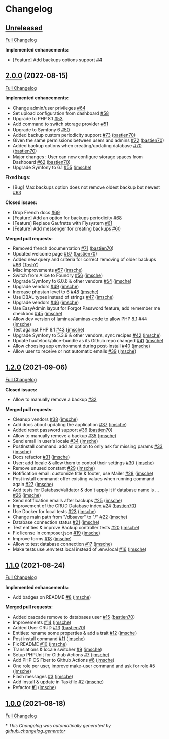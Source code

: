 # Changelog

## [Unreleased](https://github.com/bastien70/dbsaver/tree/HEAD)

[Full Changelog](https://github.com/bastien70/dbsaver/compare/2.0.0...HEAD)

**Implemented enhancements:**

- \[Feature\] Add backups options support [\#4](https://github.com/bastien70/dbsaver/issues/4)

## [2.0.0](https://github.com/bastien70/dbsaver/tree/2.0.0) (2022-08-15)

[Full Changelog](https://github.com/bastien70/dbsaver/compare/1.2.0...2.0.0)

**Implemented enhancements:**

- Change admin/user privileges [\#64](https://github.com/bastien70/dbsaver/issues/64)
- Set upload configuration from dashboard [\#58](https://github.com/bastien70/dbsaver/issues/58)
- Upgrade to PHP 8.1 [\#53](https://github.com/bastien70/dbsaver/issues/53)
- Add command to switch storage provider [\#51](https://github.com/bastien70/dbsaver/issues/51)
- Upgrade to Symfony 6 [\#50](https://github.com/bastien70/dbsaver/issues/50)
- Added backup custom periodicity support [\#73](https://github.com/bastien70/dbsaver/pull/73) ([bastien70](https://github.com/bastien70))
- Given the same permissions between users and admins [\#72](https://github.com/bastien70/dbsaver/pull/72) ([bastien70](https://github.com/bastien70))
- Added backup options when creating/updating database [\#70](https://github.com/bastien70/dbsaver/pull/70) ([bastien70](https://github.com/bastien70))
- Major changes : User can now configure storage spaces from Dashboard [\#62](https://github.com/bastien70/dbsaver/pull/62) ([bastien70](https://github.com/bastien70))
- Upgrade Symfony to 6.1 [\#55](https://github.com/bastien70/dbsaver/pull/55) ([jmsche](https://github.com/jmsche))

**Fixed bugs:**

- \[Bug\] Max backups option does not remove oldest backup but newest [\#63](https://github.com/bastien70/dbsaver/issues/63)

**Closed issues:**

- Drop French docs [\#69](https://github.com/bastien70/dbsaver/issues/69)
- \[Feature\] Add an option for backups periodicity [\#68](https://github.com/bastien70/dbsaver/issues/68)
- \[Feature\] Replace Gaufrette with Flysystem [\#61](https://github.com/bastien70/dbsaver/issues/61)
- \[Feature\] Add messenger for creating backups [\#60](https://github.com/bastien70/dbsaver/issues/60)

**Merged pull requests:**

- Removed french documentation [\#71](https://github.com/bastien70/dbsaver/pull/71) ([bastien70](https://github.com/bastien70))
- Updated welcome page [\#67](https://github.com/bastien70/dbsaver/pull/67) ([bastien70](https://github.com/bastien70))
- Added new query and criteria for correct removing of older backups [\#66](https://github.com/bastien70/dbsaver/pull/66) ([ToshY](https://github.com/ToshY))
- Misc improvements [\#57](https://github.com/bastien70/dbsaver/pull/57) ([jmsche](https://github.com/jmsche))
- Switch from Alice to Foundry [\#56](https://github.com/bastien70/dbsaver/pull/56) ([jmsche](https://github.com/jmsche))
- Upgrade Symfony to 6.0.6 & other vendors [\#54](https://github.com/bastien70/dbsaver/pull/54) ([jmsche](https://github.com/jmsche))
- Upgrade vendors [\#49](https://github.com/bastien70/dbsaver/pull/49) ([jmsche](https://github.com/jmsche))
- Increase phpstan level to 6 [\#48](https://github.com/bastien70/dbsaver/pull/48) ([jmsche](https://github.com/jmsche))
- Use DBAL types instead of strings [\#47](https://github.com/bastien70/dbsaver/pull/47) ([jmsche](https://github.com/jmsche))
- Upgrade vendors [\#46](https://github.com/bastien70/dbsaver/pull/46) ([jmsche](https://github.com/jmsche))
- Use EasyAdmin layout for Forgot Password feature, add remember me checkbox [\#45](https://github.com/bastien70/dbsaver/pull/45) ([jmsche](https://github.com/jmsche))
- Allow dev version of laminas/laminas-code to allow PHP 8.1 [\#44](https://github.com/bastien70/dbsaver/pull/44) ([jmsche](https://github.com/jmsche))
- Test against PHP 8.1 [\#43](https://github.com/bastien70/dbsaver/pull/43) ([jmsche](https://github.com/jmsche))
- Upgrade Symfony to 5.3.9 & other vendors, sync recipes [\#42](https://github.com/bastien70/dbsaver/pull/42) ([jmsche](https://github.com/jmsche))
- Update hautelook/alice-bundle as its Github repo changed [\#41](https://github.com/bastien70/dbsaver/pull/41) ([jmsche](https://github.com/jmsche))
- Allow choosing app environment during post-install [\#40](https://github.com/bastien70/dbsaver/pull/40) ([jmsche](https://github.com/jmsche))
- Allow user to receive or not automatic emails [\#39](https://github.com/bastien70/dbsaver/pull/39) ([jmsche](https://github.com/jmsche))

## [1.2.0](https://github.com/bastien70/dbsaver/tree/1.2.0) (2021-09-06)

[Full Changelog](https://github.com/bastien70/dbsaver/compare/1.1.0...1.2.0)

**Closed issues:**

- Allow to manually remove a backup [\#32](https://github.com/bastien70/dbsaver/issues/32)

**Merged pull requests:**

- Cleanup vendors [\#38](https://github.com/bastien70/dbsaver/pull/38) ([jmsche](https://github.com/jmsche))
- Add docs about updating the application [\#37](https://github.com/bastien70/dbsaver/pull/37) ([jmsche](https://github.com/jmsche))
- Added reset password support [\#36](https://github.com/bastien70/dbsaver/pull/36) ([bastien70](https://github.com/bastien70))
- Allow to manually remove a backup [\#35](https://github.com/bastien70/dbsaver/pull/35) ([jmsche](https://github.com/jmsche))
- Send email in user's locale [\#34](https://github.com/bastien70/dbsaver/pull/34) ([jmsche](https://github.com/jmsche))
- PostInstall command: add an option to only ask for missing params [\#33](https://github.com/bastien70/dbsaver/pull/33) ([jmsche](https://github.com/jmsche))
- Docs refactor [\#31](https://github.com/bastien70/dbsaver/pull/31) ([jmsche](https://github.com/jmsche))
- User: add locale & allow them to control their settings [\#30](https://github.com/bastien70/dbsaver/pull/30) ([jmsche](https://github.com/jmsche))
- Remove unused constant [\#29](https://github.com/bastien70/dbsaver/pull/29) ([jmsche](https://github.com/jmsche))
- Notification email: customize title & footer, use Mailer [\#28](https://github.com/bastien70/dbsaver/pull/28) ([jmsche](https://github.com/jmsche))
- Post install command: offer existing values when running command again [\#27](https://github.com/bastien70/dbsaver/pull/27) ([jmsche](https://github.com/jmsche))
- Add tests for DatabaseValidator & don't apply it if database name is … [\#26](https://github.com/bastien70/dbsaver/pull/26) ([jmsche](https://github.com/jmsche))
- Send notification emails after backups [\#25](https://github.com/bastien70/dbsaver/pull/25) ([jmsche](https://github.com/jmsche))
- Improvement of the CRUD Database index [\#24](https://github.com/bastien70/dbsaver/pull/24) ([bastien70](https://github.com/bastien70))
- Use Docker for local tests [\#23](https://github.com/bastien70/dbsaver/pull/23) ([jmsche](https://github.com/jmsche))
- Change main path from "/dbsaver" to "/" [\#22](https://github.com/bastien70/dbsaver/pull/22) ([jmsche](https://github.com/jmsche))
- Database connection status [\#21](https://github.com/bastien70/dbsaver/pull/21) ([jmsche](https://github.com/jmsche))
- Test entities & improve Backup controller tests [\#20](https://github.com/bastien70/dbsaver/pull/20) ([jmsche](https://github.com/jmsche))
- Fix license in composer.json [\#19](https://github.com/bastien70/dbsaver/pull/19) ([jmsche](https://github.com/jmsche))
- Improve forms [\#18](https://github.com/bastien70/dbsaver/pull/18) ([jmsche](https://github.com/jmsche))
- Allow to test database connection [\#17](https://github.com/bastien70/dbsaver/pull/17) ([jmsche](https://github.com/jmsche))
- Make tests use .env.test.local instead of .env.local [\#16](https://github.com/bastien70/dbsaver/pull/16) ([jmsche](https://github.com/jmsche))

## [1.1.0](https://github.com/bastien70/dbsaver/tree/1.1.0) (2021-08-24)

[Full Changelog](https://github.com/bastien70/dbsaver/compare/1.0.0...1.1.0)

**Implemented enhancements:**

- Add badges on README [\#8](https://github.com/bastien70/dbsaver/pull/8) ([jmsche](https://github.com/jmsche))

**Merged pull requests:**

- Added cascade remove to databases user [\#15](https://github.com/bastien70/dbsaver/pull/15) ([bastien70](https://github.com/bastien70))
- Improvements [\#14](https://github.com/bastien70/dbsaver/pull/14) ([jmsche](https://github.com/jmsche))
- Added User CRUD [\#13](https://github.com/bastien70/dbsaver/pull/13) ([bastien70](https://github.com/bastien70))
- Entities: rename some properties & add a trait [\#12](https://github.com/bastien70/dbsaver/pull/12) ([jmsche](https://github.com/jmsche))
- Post install command [\#11](https://github.com/bastien70/dbsaver/pull/11) ([jmsche](https://github.com/jmsche))
- Fix README [\#10](https://github.com/bastien70/dbsaver/pull/10) ([jmsche](https://github.com/jmsche))
- Translations & locale switcher [\#9](https://github.com/bastien70/dbsaver/pull/9) ([jmsche](https://github.com/jmsche))
- Setup PHPUnit for Github Actions [\#7](https://github.com/bastien70/dbsaver/pull/7) ([jmsche](https://github.com/jmsche))
- Add PHP CS Fixer to Github Actions [\#6](https://github.com/bastien70/dbsaver/pull/6) ([jmsche](https://github.com/jmsche))
- One role per user, improve make-user command and ask for role [\#5](https://github.com/bastien70/dbsaver/pull/5) ([jmsche](https://github.com/jmsche))
- Flash messages [\#3](https://github.com/bastien70/dbsaver/pull/3) ([jmsche](https://github.com/jmsche))
- Add install & update in Taskfile [\#2](https://github.com/bastien70/dbsaver/pull/2) ([jmsche](https://github.com/jmsche))
- Refactor [\#1](https://github.com/bastien70/dbsaver/pull/1) ([jmsche](https://github.com/jmsche))

## [1.0.0](https://github.com/bastien70/dbsaver/tree/1.0.0) (2021-08-18)

[Full Changelog](https://github.com/bastien70/dbsaver/compare/f41655ea80f7d9e13ac48ea055402c12d78ca3ab...1.0.0)



\* *This Changelog was automatically generated by [github_changelog_generator](https://github.com/github-changelog-generator/github-changelog-generator)*
